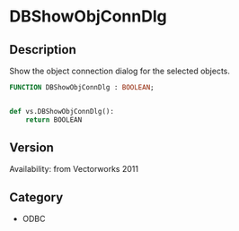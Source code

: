 # DBShowObjConnDlg

## Description
Show the object connection dialog for the selected objects.

```pascal
FUNCTION DBShowObjConnDlg : BOOLEAN;
```

```python

def vs.DBShowObjConnDlg():
    return BOOLEAN
```

## Version
Availability: from Vectorworks 2011
## Category
* ODBC

